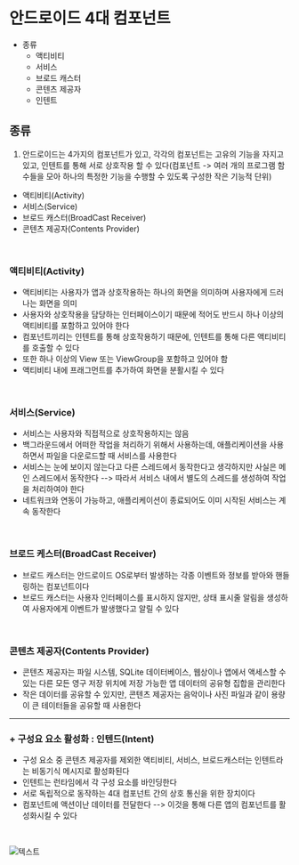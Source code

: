 # 안드로이드 4대 컴포넌트

* 종류
    * 액티비티
    * 서비스
    * 브로드 캐스터
    * 콘텐츠 제공자
    * 인텐트

## 종류

1. 안드로이드는 4가지의 컴포넌트가 있고, 각각의 컴포넌트는 고유의 기능을 자지고 있고, 인텐트를 통해 서로 상호작용 할 수 있다(컴포넌트 -> 여러 개의 프로그램 함수들을 모아 하나의 특정한 기능을 수행할 수 있도록 구성한 작은 기능적 단위)

* 액티비티(Activity)
* 서비스(Service)
* 브로드 캐스터(BroadCast Receiver)
* 콘텐츠 제공자(Contents Provider)

<br>

### 액티비티(Activity)

* 액티비티는 사용자가 앱과 상호작용하는 하나의 화면을 의미하며 사용자에게 드러나는 화면을 의미
* 사용자와 상호작용을 담당하는 인터페이스이기 때문에 적어도 반드시 하나 이상의 액티비티를 포함하고 있어야 한다
* 컴포넌트끼리는 인텐트를 통해 상호작용하기 때문에, 인텐트를 통해 다른 액티비티를 호출할 수 있다
* 또한 하나 이상의 View 또는 ViewGroup을 포함하고 있어야 함
* 액티비티 내에 프래그먼트를 추가하여 화면을 분활시킬 수 있다

<br>

### 서비스(Service)

* 서비스는 사용자와 직접적으로 상호작용하지는 않음
* 백그라운드에서 어떠한 작업을 처리하기 위해서 사용하는데, 애플리케이션을 사용하면서 파일을 다운로드할 때 서비스를 사용한다
* 서비스는 눈에 보이지 않는다고 다른 스레드에서 동작한다고 생각하지만 사실은 메인 스레드에서 동작한다 --> 따라서 서비스 내에서 별도의 스레드를 생성하여 작업을 처리하여야 한다
* 네트워크와 연동이 가능하고, 애플리케이션이 종료되어도 이미 시작된 서비스는 계속 동작한다

<br>

### 브로드 케스터(BroadCast Receiver)

* 브로드 캐스터는 안드로이드 OS로부터 발생하는 각종 이벤트와 정보를 받아와 핸들링하는 컴포넌트이다
* 브로드 캐스터는 사용자 인터페이스를 표시하지 않지만, 상태 표시줄 알림을 생성하여 사용자에게 이벤트가 발생했다고 알릴 수 있다

<br>

### 콘텐츠 제공자(Contents Provider)

* 콘텐츠 제공자는 파일 시스템, SQLite 데이터베이스, 웹상이나 앱에서 액세스할 수 있는 다른 모든 영구 저장 위치에 저장 가능한 앱 데이터의 공유형 집합을 관리한다
* 작은 데이터를 공유할 수 있지만, 콘텐츠 제공자는 음악이나 사진 파일과 같이 용량이 큰 테이터들을 공유할 때 사용한다

* * *

### + 구성요 요소 활성화 : 인텐드(Intent)

* 구성 요소 중 콘텐츠 제공자를 제외한 액티비티, 서비스, 브로드캐스터는 인텐트라는 비동기식 메시지로 활성화된다
* 인텐트는 런타임에서 각 구성 요소를 바인딩한다
* 서로 독립적으로 동작하는 4대 컴포넌트 간의 상호 통신을 위한 장치이다
* 컴포넌트에 액션이난 데이터를 전달한다 --> 이것을 통해 다른 앱의 컴포넌트를 활성화시킬 수 있다

<br>

![텍스트](https://img1.daumcdn.net/thumb/R1280x0/?scode=mtistory2&fname=https%3A%2F%2Fblog.kakaocdn.net%2Fdn%2Fbgvemk%2FbtrPfmN7B2I%2FVBm3Ea8N40xkPLr6bkxZx0%2Fimg.png)